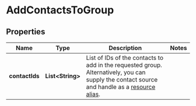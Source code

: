 

# AddContactsToGroup


## Properties

| Name | Type | Description | Notes |
|------------ | ------------- | ------------- | -------------|
|**contactIds** | **List&lt;String&gt;** | List of IDs of the contacts to add in the requested group. Alternatively, you can supply the contact source and handle as a [resource alias](https://dev.frontapp.com/docs/resource-aliases-1). |  |



